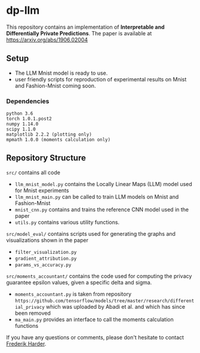 # dp-llm


This repository contains an implementation of __Interpretable and Differentially Private Predictions__. The paper is available at https://arxiv.org/abs/1906.02004 

## Setup

- The LLM Mnist model is ready to use.
- user friendly scripts for reproduction of experimental results on Mnist and Fashion-Mnist coming soon. 

### Dependencies
    python 3.6
    torch 1.0.1.post2
    numpy 1.14.0
    scipy 1.1.0
    matplotlib 2.2.2 (plotting only)
    mpmath 1.0.0 (moments calculation only)


## Repository Structure

`src/` contains all code
- `llm_mnist_model.py` contains the Locally Linear Maps (LLM) model used for Mnist experiments
- `llm_mnist_main.py` can be called to train LLM models on Mnist and Fashion-Mnist
- `mnist_cnn.py` contains and trains the reference CNN model used in the paper
- `utils.py` contains various utility functions.

`src/model_eval/` contains scripts used for generating the graphs and visualizations shown in the paper
- `filter_visualization.py`
- `gradient_attribution.py`
- `params_vs_accuracy.py`

`src/moments_accountant/` contains the code used for computing the privacy guarantee epsilon values, given a specific delta and sigma. 
- `moments_accountant.py` is taken from repository `https://github.com/tensorflow/models/tree/master/research/differential_privacy` which was uploaded by Abadi et al. and which has since been removed
- `ma_main.py` provides an interface to call the moments calculation functions



If you have any questions or comments, please don't hesitate to contact [Frederik Harder](https://ei.is.tuebingen.mpg.de/employees/fharder).
